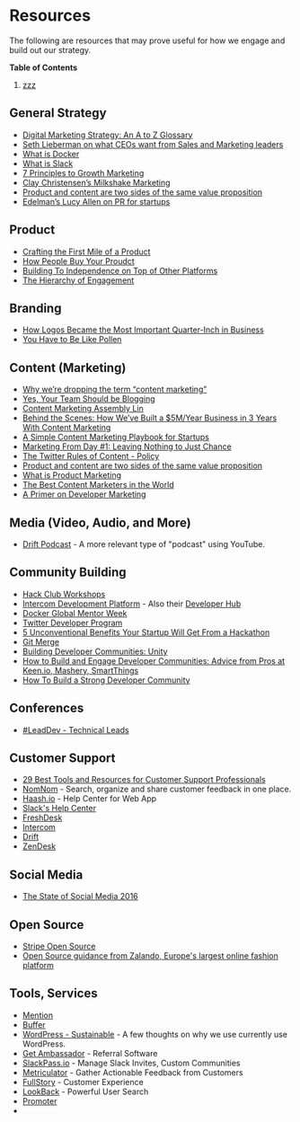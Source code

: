 # Resources

The following are resources that may prove useful for how we engage and build out our strategy.

**Table of Contents**

1. [zzz]()






## General Strategy

- [Digital Marketing Strategy: An A to Z Glossary](https://mention.com/blog/digital-marketing-strategy-guide/)
- [Seth Lieberman on what CEOs want from Sales and Marketing leaders](https://getfunnelcake.com/blog/seth-lieberman)
- [What is Docker](https://www.docker.com/what-docker)
- [What is Slack](http://slack.com/is/)
- [7 Principles to Growth Marketing](http://www.coelevate.com/essays/learn-growth-marketing)
- [Clay Christensen’s Milkshake Marketing](http://hbswk.hbs.edu/item/clay-christensens-milkshake-marketing)
- [Product and content are two sides of the same value proposition](https://medium.com/@nisfrome/product-and-content-are-two-sides-of-the-same-value-proposition-acadba6aa65b?_hsenc=p2ANqtz-_uBBPvIimCqaQGscN0dqGFt-6eZreibqWXBIK2VTytnJZnZRzvGDHklbZN-lRnlfmf6WaD7D7NYf3A7wVXjcEZSZEpoA&_hsmi=40464847)
- [Edelman’s Lucy Allen on PR for startups](https://blog.intercom.com/edelmans-lucy-allen-on-pr-for-startups/)

## Product 

- [Crafting the First Mile of a Product](https://medium.com/positiveslope/crafting-the-first-mile-of-product-7ed25e8f1027)
- [How People Buy Your Proudct](https://blog.intercom.com/how-people-buy/)
- [Building To Independence on Top of Other Platforms](https://news.greylock.com/building-to-independence-on-top-of-other-platforms-5e6f2f8b0249)
- [The Hierarchy of Engagement](https://medium.com/@sarahtavel/the-hierarchy-of-engagement-5803bf4e6cfa)



## Branding

- [How Logos Became the Most Important Quarter-Inch in Business](http://fortune.com/2017/06/16/business-logos-evolution-importance/)
- [You Have to Be Like Pollen](https://blog.pinpt.co/pollen/)


## Content (Marketing)

- [Why we’re dropping the term “content marketing”](https://blog.intercom.com/why-were-dropping-the-term-content-marketing/)
- [Yes, Your Team Should be Blogging](http://michaelrbernste.in/2016/11/02/blog-blog-blog.html)
- [Content Marketing Assembly Lin](https://hitenism.com/content-marketing-assembly-line/)
- [Behind the Scenes: How We’ve Built a $5M/Year Business in 3 Years With Content Marketing](https://www.groovehq.com/blog/how-we-built-a-5m-business-with-content-marketing)
- [A Simple Content Marketing Playbook for Startups](https://blog.pinpt.co/content-marketing-startups/)
- [Marketing From Day #1: Leaving Nothing to Just Chance](https://blog.pinpt.co/marketing-day-one/)
- [The Twitter Rules of Content - Policy](https://support.twitter.com/articles/18311)
- [Product and content are two sides of the same value proposition](https://medium.com/@nisfrome/product-and-content-are-two-sides-of-the-same-value-proposition-acadba6aa65b)
- [What is Product Marketing](https://blog.hubspot.com/marketing/what-is-product-marketing)
- [The Best Content Marketers in the World](http://tomtunguz.com/best-content-marketers/)
- [A Primer on Developer Marketing](https://tomwentworth.com/a-primer-on-developer-marketing-47d792d67586)


## Media (Video, Audio, and More)

- [Drift Podcast](https://blog.drift.com/ceo-time-management/) - A more relevant type of "podcast" using YouTube.



## Community Building

- [Hack Club Workshops](https://workshops.hackclub.com/)
- [Intercom Development Platform](https://blog.intercom.com/harnessing-the-power-of-platforms-at-intercom/) - Also their [Developer Hub](https://developers.intercom.com/)
- [Docker Global Mentor Week](https://blog.docker.com/2016/10/docker-global-mentor-week-2016/)
- [Twitter Developer Program](https://dev.twitter.com/)
- [5 Unconventional Benefits Your Startup Will Get From a Hackathon](https://engineering.datorama.com/hackathon-benefits-d166182dcef9)
- [Git Merge](http://git-merge.com/)
- [Building Developer Communities: Unity](http://readwrite.com/2016/03/22/building-developer-community-pl2/)
- [How to Build and Engage Developer Communities: Advice from Pros at Keen.io, Mashery, SmartThings](http://cmxhub.com/article/developer-evangelism-communities/)
- [How To Build a Strong Developer Community](https://www.programmableweb.com/api-university/how-to-build-strong-developer-community)



## Conferences

- [#LeadDev - Technical Leads](http://2017.theleaddeveloper-ny.com/)

## Customer Support

- [29 Best Tools and Resources for Customer Support Professionals](https://www.helpscout.net/blog/customer-support-tools-resources/)
- [NomNom](https://nomnom.it/) - Search, organize and share customer feedback in one place.
- [Haash.io](https://haash.io/) - Help Center for Web App
- [Slack's Help Center](https://get.slack.help/hc/en-us)
- [FreshDesk](https://freshdesk.com/)
- [Intercom](https://www.intercom.com/)
- [Drift](https://www.drift.com/)
- [ZenDesk](https://www.zendesk.com/)

## Social Media

- [The State of Social Media 2016](https://blog.bufferapp.com/social-media-2016)

## Open Source

- [Stripe Open Source](https://stripe.com/open-source)
- [Open Source guidance from Zalando, Europe's largest online fashion platform](https://github.com/zalando/zalando-howto-open-source)

## Tools, Services

- [Mention](https://mention.com/en/insights-center/)
- [Buffer](https://buffer.com/)
- [WordPress - Sustainable](https://john.do/wp-sustainable/) - A few thoughts on why we use currently use WordPress.
- [Get Ambassador](https://www.getambassador.com/) - Referral Software
- [SlackPass.io](https://slackpass.io/) - Manage Slack Invites, Custom Communities
- [Metriculator](https://www.metriculator.com/) - Gather Actionable Feedback from Customers
- [FullStory](https://www.fullstory.com/) - Customer Experience
- [LookBack](https://lookback.io/) - Powerful User Search
- [Promoter](https://www.promoter.io/)
- 
